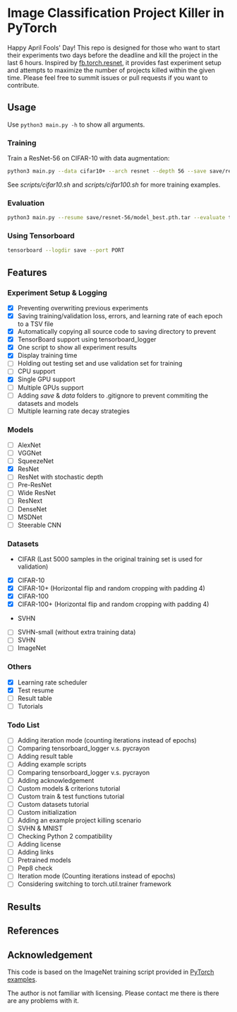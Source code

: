 # Image Classification Project Killer in PyTorch
Happy April Fools' Day!
This repo is designed for those who want to start their experiments two days before the deadline and kill the project in the last 6 hours.
Inspired by [fb.torch.resnet](https://github.com/facebook/fb.resnet.torch),
it provides fast experiment setup and attempts to maximize the number of projects killed within the given time.
Please feel free to summit issues or pull requests if you want to contribute.

## Usage
Use `python3 main.py -h` to show all arguments.

### Training
Train a ResNet-56 on CIFAR-10 with data augmentation:
```sh
python3 main.py --data cifar10+ --arch resnet --depth 56 --save save/resnet-56 --epochs 164
```
See *scripts/cifar10.sh* and *scripts/cifar100.sh* for more training examples.
### Evaluation
```sh
python3 main.py --resume save/resnet-56/model_best.pth.tar --evaluate test --data cifar10+
```
### Using Tensorboard
```sh
tensorboard --logdir save --port PORT
```

## Features

### Experiment Setup & Logging
- [x] Preventing overwriting previous experiments
- [x] Saving training/validation loss, errors, and learning rate of each epoch to a TSV file
- [x] Automatically copying all source code to saving directory to prevent
- [x] TensorBoard support using tensorboard_logger
- [x] One script to show all experiment results
- [x] Display training time
- [ ] Holding out testing set and use validation set for training
- [ ] CPU support
- [x] Single GPU support
- [ ] Multiple GPUs support
- [ ] Adding *save* & *data* folders to .gitignore to prevent commiting the datasets and models
- [ ] Multiple learning rate decay strategies

### Models
- [ ] AlexNet
- [ ] VGGNet
- [ ] SqueezeNet
- [x] ResNet
- [ ] ResNet with stochastic depth
- [ ] Pre-ResNet
- [ ] Wide ResNet
- [ ] ResNext
- [ ] DenseNet
- [ ] MSDNet
- [ ] Steerable CNN

### Datasets
- CIFAR (Last 5000 samples in the original training set is used for validation)
 - [x] CIFAR-10
 - [x] CIFAR-10+ (Horizontal flip and random cropping with padding 4)
 - [x] CIFAR-100
 - [x] CIFAR-100+ (Horizontal flip and random cropping with padding 4)
- SVHN
 - [ ] SVHN-small (without extra training data)
 - [ ] SVHN
- [ ] ImageNet

### Others
- [x] Learning rate scheduler
- [x] Test resume
- [ ] Result table
- [ ] Tutorials

### Todo List
- [ ] Adding iteration mode (counting iterations instead of epochs)
- [ ] Comparing tensorboard\_logger v.s. pycrayon
- [ ] Adding result table
- [ ] Adding example scripts
- [ ] Comparing tensorboard\_logger v.s. pycrayon
- [ ] Adding acknowledgement
- [ ] Custom models & criterions tutorial
- [ ] Custom train & test functions tutorial
- [ ] Custom datasets tutorial
- [ ] Custom initialization
- [ ] Adding an example project killing scenario
- [ ] SVHN & MNIST
- [ ] Checking Python 2 compatibility
- [ ] Adding license
- [ ] Adding links
- [ ] Pretrained models
- [ ] Pep8 check
- [ ] Iteration mode (Counting iterations instead of epochs)
- [ ] Considering switching to torch.util.trainer framework

## Results

## References

## Acknowledgement
This code is based on the ImageNet training script provided in [PyTorch examples](https://github.com/pytorch/examples/blob/master/imagenet/main.py).

The author is not familiar with licensing. Please contact me there is there are any problems with it.
